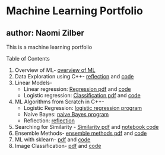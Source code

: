 # Machine Learning Portfolio
## author: Naomi Zilber
This is a machine learning portfolio

Table of Contents
1. Overview of ML- [overview of ML](https://github.com/naomi-z/Portfolio/blob/6555777b970ce6ff262724059a9f9cefc0e7658f/Overview_of_ML.pdf)
2. Data Exploration using C++- [reflection](https://github.com/naomi-z/Portfolio/blob/69013ab79e20582892f4cace212c1eaac309f127/Data_Exploration.pdf) and [code](https://github.com/naomi-z/Portfolio/blob/69013ab79e20582892f4cace212c1eaac309f127/DataExploration.cpp)
3. Linear Models-
    - Linear regression: [Regression pdf](https://github.com/naomi-z/Portfolio/blob/c1cc6a6168baceb087bc2429d39008c18fe37156/Regression.pdf) and [code](https://github.com/naomi-z/Portfolio/blob/4e2cb0a88eac0287c0d9da78f971b493202e436c/Regression.Rmd)
    - Logistic regression: [Classification pdf](https://github.com/naomi-z/Portfolio/blob/c1cc6a6168baceb087bc2429d39008c18fe37156/Classification.pdf) and [code](https://github.com/naomi-z/Portfolio/blob/4e2cb0a88eac0287c0d9da78f971b493202e436c/Classification.Rmd)
4. ML Algorithms from Scratch in C++-
    - Logistic Regression: [logistic regression program](https://github.com/naomi-z/Portfolio/blob/28a20bee60e3b0a2ca075c9be5050595380d1c1b/LogFromScratch.cpp)
    - Naive Bayes: [naive Bayes program](https://github.com/naomi-z/Portfolio/blob/28a20bee60e3b0a2ca075c9be5050595380d1c1b/NaiveBayesFromScratch.cpp)
    - Reflection: [reflection](https://github.com/naomi-z/Portfolio/blob/28a20bee60e3b0a2ca075c9be5050595380d1c1b/ML_Algorithms_From_Scratch.pdf)
5. Searching for Similarity - [Similarity pdf](https://github.com/naomi-z/Portfolio/blob/cf2a71c01c4ab84bdd65c29e3ef54cb98bf65b92/Similarity.pdf) and [notebook code](https://github.com/naomi-z/Portfolio/blob/cf2a71c01c4ab84bdd65c29e3ef54cb98bf65b92/Similarity.Rmd)
5. Ensemble Methods- [ensemble methods pdf](https://github.com/naomi-z/Portfolio/blob/19e398aa96766e0b69bbcc2e9c640d713f29d46f/EnsembleMethods.pdf) and [code](https://github.com/naomi-z/Portfolio/blob/19e398aa96766e0b69bbcc2e9c640d713f29d46f/EnsembleMethods.Rmd)
6. ML with sklearn- [pdf](https://github.com/naomi-z/Machine-Learning-Portfolio/blob/5b9b8990756701fc934947f19653f056e804613a/PythonML%20Colaboratory.pdf) and [code](https://github.com/naomi-z/Machine-Learning-Portfolio/blob/5b9b8990756701fc934947f19653f056e804613a/PythonML.ipynb)
7. Image Classification- [pdf](https://github.com/naomi-z/Machine-Learning-Portfolio/blob/b356326f019d71781c404a39ead2be6cf315d78d/ImageClassification.pdf) and [code](https://github.com/naomi-z/Machine-Learning-Portfolio/blob/b356326f019d71781c404a39ead2be6cf315d78d/ImageClassification.ipynb)
